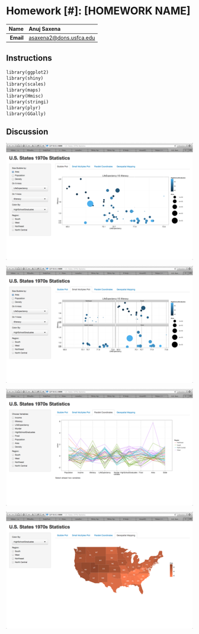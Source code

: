 Homework [#]: [HOMEWORK NAME]
==============================

| **Name**  | Anuj Saxena  |
|----------:|:-------------|
| **Email** | asaxena2@dons.usfca.edu |

## Instructions ##
```
library(ggplot2)
library(shiny)
library(scales)
library(maps)
library(Hmisc)
library(stringi)
library(plyr)
library(GGally)
```
## Discussion ##

![IMAGE](bubblePlot.png)

![IMAGE](smallMultiples.png)

![IMAGE](parallelCoordinates.png)

![IMAGE](geospatial.png)

